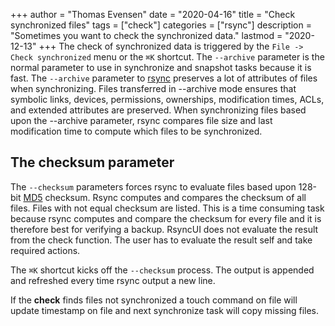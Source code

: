 +++
author = "Thomas Evensen"
date = "2020-04-16"
title =  "Check synchronized files"
tags = ["check"]
categories = ["rsync"]
description = "Sometimes you want to check the synchronized data."
lastmod = "2020-12-13"
+++
The check of synchronized data is triggered by the `File -> Check synchronized` menu or the `⌘K` shortcut. The `--archive` parameter is the normal parameter to use in synchronize and snapshot tasks because it is fast. The `--archive` parameter to [rsync](https://en.wikipedia.org/wiki/Rsync) preserves a lot of attributes of files when synchronizing. Files transferred in --archive mode ensures that symbolic links, devices, permissions, ownerships, modification times, ACLs, and extended attributes are preserved. When synchronizing files based upon the --archive parameter, rsync compares file size and last modification time to compute which files to be synchronized.

## The checksum parameter

The `--checksum` parameters forces rsync to evaluate files based upon 128-bit [MD5](https://en.wikipedia.org/wiki/MD5) checksum. Rsync computes and compares the checksum of all files. Files with not equal checksum are listed. This is a time consuming task because rsync computes and compare the checksum for every file and it is therefore best for verifying a backup. RsyncUI does not evaluate the result from the check function. The user has to evaluate the result self and take required actions.

The `⌘K` shortcut kicks off the `--checksum` process. The output is appended and refreshed every time rsync output a new line.

If the **check** finds files not synchronized a touch command on file will update timestamp on file and next synchronize task will copy missing files.
